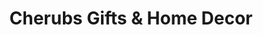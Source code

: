 ---
title: "Cherubs Gifts & Home Decor"
url: /rocky-mountain-house/cherubs-gifts-und-home-decor/
shop: Andenken
---